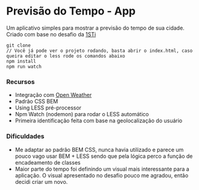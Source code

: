 # Previsão do Tempo - App

Um aplicativo simples para mostrar a previsão do tempo de sua cidade. Criado com base no desafio da [1STi](https://github.com/1STi/desafio-frontend/)

```
git clone
// Você já pode ver o projeto rodando, basta abrir o index.html, caso queira editar o less rode os comandos abaixo
npm install
npm run watch
```

### Recursos
- Integração com [Open Weather](https://openweathermap.org/api)
- Padrão CSS BEM
- Using LESS pré-processor
- Npm Watch (nodemon) para rodar o LESS automático
- Primeira identificação feita com base na geolocalização do usuário

### Dificuldades
- Me adaptar ao padrão BEM CSS, nunca havia utilizado e parece um pouco vago usar BEM + LESS sendo que pela lógica perco a função de encadeamento de classes
- Maior parte do tempo foi definindo um visual mais interessante para a aplicação. O visual apresentado no desafio pouco me agradou, então decidi criar um novo.

